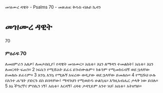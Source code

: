 ﻿
 መዝሙረ ዳዊት - Psalms 70 - መጽሐፍ ቅዱስ ብሉይ ኪዳን
# መዝሙረ ዳዊት
70
### ምዕራፍ 70
ለመዘምራን አለቃ፤ ለመታሰቢያ፤ የዳዊት መዝሙር። 
 አቤቱ፥ እኔን ለማዳን ተመልከት፤ አቤቱ፥ እኔን ለመርዳት ፍጠን።
2  ነፍሴን የሚሹአት ይፈሩ ይጐስቍሉም፥ ክፉንም የሚመክሩብኝ ወደ ኋላቸው ይመለሱ ይፈሩም።
3  እንኳ እንኳ የሚሉኝ አፍረው ወዲያው ወደ ኋላቸው ይመለሱ።
4  የሚሹህ ሁሉ በአንተ ሐሤት ያድርጉ ደስ ይበላቸው፤ ማዳንህን የሚወድዱ ሁልጊዜ። እግዚአብሔር ታላቅ ነው ይበሉ።
5  እኔ ችግረኛና ምስኪን ነኝ፤ አቤቱ፥ እርዳኝ፤ ረዳቴ ታዳጊዬም አንተ ነህ፤ አቤቱ፥ አትዘግይ።
